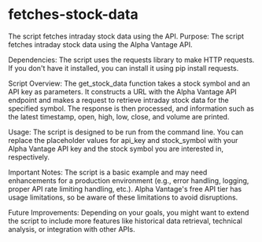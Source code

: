 # fetches-stock-data
The script fetches intraday stock data using the API.
Purpose:
The script fetches intraday stock data using the Alpha Vantage API.

Dependencies:
The script uses the requests library to make HTTP requests. If you don't have it installed, you can install it using pip install requests.

Script Overview:
The get_stock_data function takes a stock symbol and an API key as parameters.
It constructs a URL with the Alpha Vantage API endpoint and makes a request to retrieve intraday stock data for the specified symbol.
The response is then processed, and information such as the latest timestamp, open, high, low, close, and volume are printed.

Usage:
The script is designed to be run from the command line. You can replace the placeholder values for api_key and stock_symbol with your Alpha Vantage API key and the stock symbol you are interested in, respectively.

Important Notes:
The script is a basic example and may need enhancements for a production environment (e.g., error handling, logging, proper API rate limiting handling, etc.).
Alpha Vantage's free API tier has usage limitations, so be aware of these limitations to avoid disruptions.

Future Improvements:
Depending on your goals, you might want to extend the script to include more features like historical data retrieval, technical analysis, or integration with other APIs.

